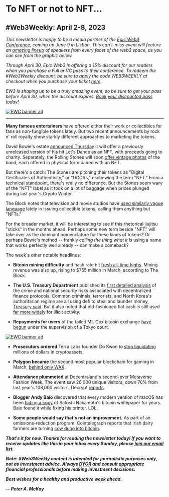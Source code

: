 # To NFT or not to NFT...
## #Web3Weekly: April 2-8, 2023

*This newsletter is happy to be a media partner of the [Epic Web3 Conference](https://www.epicweb3.com/), coming up June 9 in Lisbon. This can't-miss event will feature an [amazing lineup](https://www.epicweb3.com/#speaker) of speakers from every facet of the web3 space, as you can see from the graphic below.*

*Through April 30, Epic Web3 is offering a 15% discount for our readers when you purchase a Full or VC pass to their conference. To redeem the #Web3Weekly discount, be sure to apply the code WEB3WEEKLY at checkout when you purchase your ticket [here](http://bit.ly/3kDskvF).*

*EW3 is shaping up to be a truly amazing event, so be sure to get your pass before April 30, when the discount expires. [Book your discounted pass today!](http://bit.ly/3kDskvF)*

[![EWC banner ad](https://w3w.news/img/sponsored/Speakers1.png)](http://bit.ly/3kDskvF)

<hr>

**Many famous entertainers** have offered either their work or collectibles for fans as non-fungible tokens lately. But two recent announcements by rock n' roll royalty show starkly different approaches to marketing the tokens.

David Bowie's estate [announced Thursday](https://decrypt.co/125653/unreleased-david-bowie-recording-debut-music-nft) it will offer a previously unreleased version of his hit Let's Dance as an NFT, with proceeds going to charity. Separately, the Rolling Stones will soon [offer  vintage photos](https://www.theblock.co/post/225338/rolling-stones-nfts-digital-certificates-of-authenticity) of the band, each offered in physical form paired with an NFT.

But there's a catch: The Stones are pitching their tokens as "Digital Certificates of Authenticity," or "DCOAs," eschewing the term "NFT." From a technical standpoint, there's really no difference. But the Stones seem wary of the "NFT" label as it took on a lot of baggage when prices plunged during last year's Crypto Winter.

The Block notes that television and movie studios have [used similarly vague language](https://www.theblock.co/post/225338/rolling-stones-nfts-digital-certificates-of-authenticity) lately in issuing collectible tokens, calling them anything but "NFTs."

For the broader market, it will be interesting to see if this rhetorical jiujitsu "sticks" in the months ahead. Perhaps some new term beside "NFT" will take over as the dominant nomenclature for these kinds of tokens? Or perhaps Bowie's method -- frankly *calling the thing what it is* using a name that works perfectly well already -- can make a comeback?

The week's other notable headlines:

- **Bitcoin mining difficulty** and hash rate hit [fresh all-time highs](https://www.theblock.co/post/225359/bitcoin-difficulty-hashrate-miner-revenue). Mining revenue was also up, rising to $755 million in March, according to The Block.

- **The U.S. Treasury Department** published its [first detailed analysis](https://home.treasury.gov/system/files/136/DeFi-Risk-Full-Review.pdf) of the crime and national security risks associated with decentralized finance protocols. Common criminals, terrorists, and North Korea's authoritarian regime are all using defi to steal and launder money, [Treasury said](https://www.coindesk.com/policy/2023/04/06/us-treasury-warns-that-defi-used-by-north-korea-scammers-to-launder-dirty-money/). But it also noted that old-fashioned fiat cash is still used [far more widely](https://decrypt.co/125623/crooks-defi-crypto-fiat-treasury) for illicit activity.

- **Repayments for users** of the failed Mt. Gox bitcoin exchange [have begun](https://www.theblock.co/post/225362/mtgox-repayment-window-open) under the supervision of a Tokyo court.

[![EWC banner ad](https://w3w.news/img/sponsored/ewc-banner.png)](http://bit.ly/3kDskvF)

- **Prosecutors ordered** Terra Labs founder Do Kwon to [stop liquidating](https://bitcoinist.com/do-kwon-ordered-to-halt-crypto-liquidation/) millions of dollars in cryptoassets.

- **Polygon became** the second most popular blockchain for gaming in March, [behind only WAX](https://bitcoinist.com/polygon-2nd-largest-gaming-blockchain/).

- **Attendance plummeted** at Decentraland's second-ever Metaverse Fashion Week. The event saw 26,000 unique visitors, down 76% from last year's 108,000 visitors, Decrypt [reports](https://decrypt.co/125737/winner-decentraland-metaverse-fashion-week-2023).

- **Blogger Andy Baio** discovered that every modern version of macOS has been [hiding a copy](https://waxy.org/2023/04/the-bitcoin-whitepaper-is-hidden-in-every-modern-copy-of-macos/) of Satoshi Nakamoto's bitcoin whitepaper for years. Baio found it while fixing his printer. LOL.

- **Some people would say that's not an improvement.** As part of an emissions-reduction program, Cointelegraph reports that Irish dairy farmers are turning [cow dung into bitcoin](https://www.youtube.com/watch?v=xkVOJAWP688).





<!--


- OpenSea Pro fared well in the early going versus Blur. (https://www.theblock.co/post/225457/opensea-pro-blur-transactions-volumes-addresses)

- Push Protocol launched a privacy-focused AI chatbot that uses MetaMask wallets and other blockchain technologies. (https://decrypt.co/125671/push-protocol-launches-privacy-focused-chatgpt-clone)

- Well, that's one doozie of a bug. ChatGPT said a prominent law professor committed sexual assault during a trip he never took. (https://decrypt.co/125712/chatgpt-wrongly-accuses-law-professor-sexual-assault)


<!--

**Kevin Reynolds, CoinDesk's editor in chief,** just sounded a loud alarm about American crypto regulation.  

In [an editorial](https://www.coindesk.com/consensus-magazine/2023/03/30/coindesk-editorial-it-sure-looks-like-the-us-is-trying-to-kill-crypto/) published March 30, Reynolds addressed growing complaints in the crypto industry that several U.S. regulatory agencies are effectively coordinating to choke off *all* companies in the sector, regardless of involvement in any specific wrongdoing and without any sweeping legislative ban in place.

Reynolds stopped just short of endorsing this assertion. But he also noted it's "increasingly hard to argue against," considering recent anti-crypto provisions in the rescue plan for Silicon Valley Bank and other measures.




**Several crypto industry insiders** lately have claimed that

It's an explosive accusation -- and difficult to prove.

Kevin Reynolds, CoinDesk's editor in chief.

**In a new editorial,** CoinDesk's top editor Kevin Reynolds addressed the accusation that U.S. regulators are trying to squeeze *all* crypto companies out of the country's financial system, regardless of

says it's [] the

*But whether this is a coordinated effort against crypto or not may be irrelevant. Some people are convinced it’s real, and not just my friend Harry. The idea is rampant now: The U.S. has it in for crypto. So some firms are looking at moving overseas, while others are worried they will lose or be unable to obtain bank accounts. And it’s not just industry folk who believe this. Bankers, for instance, are declining invitations to speak at crypto gatherings, fearful of painting targets on their institutions’ backs.*

*Without a significant change of course by the Biden administration, the view that the U.S. is anti-crypto will soon become too entrenched to uproot. The fact that most of the U.S. government’s actions have been punitive rather than constructive is a huge factor.*

https://www.coindesk.com/consensus-magazine/2023/03/30/coindesk-editorial-it-sure-looks-like-the-us-is-trying-to-kill-crypto/

- Bloomberg: Uniswap monthly volume surpassed Coinbase. <!-- Need link

- New BRICS currency? <!-- Need link. Some search results: https://duckduckgo.com/?q=new+brics+currency&t=brave&iar=news&ia=news

- Angwin: Don't buy anything advertised to you online. <!-- https://www.nytimes.com/2023/04/06/opinion/online-advertising-privacy-data-surveillance-consumer-quality.html

- Fode Diop vid on using ChatGPT to learn bitcoin programming. https://www.youtube.com/watch?v=NeM3WlFZO8E

- Openeden launched tokenized U.S. Treasuries. <!-- Need link

- More than $1 billion in gold has been tokenized. (https://www.theblock.co/post/224950/tokenized-gold-tops-1-billion-market-cap-amid-banking-crisis-concerns)

- Police are still looking for the killer of a Cash app co-founder. (https://www.theblock.co/post/224979/bob-lee-cashapp-mobilecoin-stabbed-death-suspects)

- Paxos's application for a banking charter has expired. (https://www.theblock.co/post/225442/paxos-national-charter-application-expired)

- Satoshi's birthday was Wednesday. (https://www.coindesk.com/consensus-magazine/2023/04/05/happy-48th-birthday-satoshi-nakamoto/)

-->

_**That's it for now. Thanks for reading the newsletter today! If you want to receive updates like this in your inbox every Sunday, please [join our email list](https://w3w.news).**_

_**Note: #Web3Weekly content is intended for journalistic purposes only, not as investment advice. Always [DYOR](https://www.urbandictionary.com/define.php?term=DYOR) and consult appropriate financial professionals before making investment decisions.**_

_**Best wishes for a healthy and productive week ahead.**_  

_**-- Peter A. McKay**_
